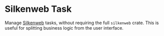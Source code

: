 # Silkenweb Task

Manage [Silkenweb](http://github.com/silkenweb/silkenweb) tasks, without requiring the full `silkenweb` crate. This is useful for splitting business logic from the user interface.
